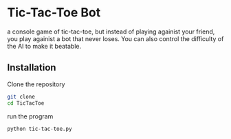 # Tic-Tac-Toe Bot
a console game of tic-tac-toe, but instead of playing againist your friend, you play againist a bot that never loses. You can also control the difficulty of the AI to make it beatable.

## Installation

Clone the repository

```sh
git clone 
cd TicTacToe
```

run the program

```sh
python tic-tac-toe.py
```